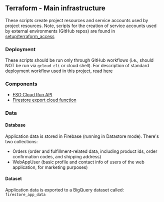 ## Terraform - Main infrastructure

These scripts create project resources and service accounts used by project resources. Note, scripts for the creation of service accounts used by external environments (GitHub repos) are found in [setup/terraform_access](../setup/terraform_access/README.md) 

### Deployment

These scripts should be run only through GitHub workflows (i.e., should NOT be run via `gcloud cli` or cloud shell).
For description of standard deployment workflow used in this project, read [here](../../.github/workflows/README.md)
 
### Components 
- [FSO Cloud Run API](./modules/fso_api/README.md)
- [Firestore export cloud function](./modules/firestore_export/README.md)

### Data
#### Database
Application data is stored in Firebase (running in Datastore mode).
There's two collections: 
- Orders (order and fulfillment-related data, including product ids, order confirmation codes, and shipping address)
- WebAppUser (basic profile and contact info of users of the web application, for marketing purposes)

#### Dataset 
Application data is exported to a BigQuery dataset called: `firestore_app_data`